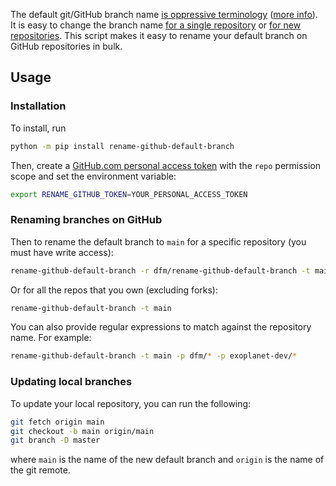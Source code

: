 The default git/GitHub branch name [is oppressive terminology](https://tools.ietf.org/id/draft-knodel-terminology-00.html#rfc.section.1.1) ([more info](https://mail.gnome.org/archives/desktop-devel-list/2019-May/msg00066.html)).
It is easy to change the branch name [for a single repository](https://www.hanselman.com/blog/EasilyRenameYourGitDefaultBranchFromMasterToMain.aspx) or [for new repositories](https://leigh.net.au/writing/git-init-main/).
This script makes it easy to rename your default branch on GitHub repositories in bulk.

## Usage

### Installation

To install, run

```bash
python -m pip install rename-github-default-branch
```

Then, create a [GitHub.com personal access token](https://github.com/settings/tokens) with the `repo` permission scope and set the environment variable:

```bash
export RENAME_GITHUB_TOKEN=YOUR_PERSONAL_ACCESS_TOKEN
```

### Renaming branches on GitHub

Then to rename the default branch to `main` for a specific repository (you must have write access):

```bash
rename-github-default-branch -r dfm/rename-github-default-branch -t main
```

Or for all the repos that you own (excluding forks):

```bash
rename-github-default-branch -t main
```

You can also provide regular expressions to match against the repository name. For example:

```bash
rename-github-default-branch -t main -p dfm/* -p exoplanet-dev/*
```

### Updating local branches

To update your local repository, you can run the following:

```bash
git fetch origin main
git checkout -b main origin/main
git branch -D master
```

where `main` is the name of the new default branch and `origin` is the name of the git remote.

